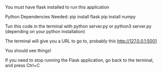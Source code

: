 You must have flask installed to run this application

Python Dependencies Needed: 
pip install flask
pip install numpy

Tun this code in the terminal with 
python server.py
or
python3 server.py (depending on your python installation)

The terminal will give you a URL to go to, probably this
http://127.0.0.1:5001


You should see things!

If you need to stop running the Flask application, go back to the terminal, and press Ctrl+C
